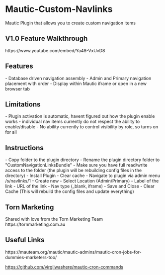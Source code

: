 # Mautic-Custom-Navlinks
 
Mautic Plugin that allows you to create custom navigation items 

<h2>V1.0 Feature Walkthrough</h2>
https://www.youtube.com/embed/Ya48-VxUvD8

<h2>Features</h2>
- Database driven navigation assembly
- Admin and Primary navigation placement with order
- Display within Mautic iframe or open in a new browser tab

<h2>Limitations</h2>
- Plugin activation is automatic, havent figured out how the plugin enable works
- individual nav items currently do not respect the ability to enable/disable
- No ability currently to control visibility by role, so turns on for all

<h2>Instructions</h2>
- Copy folder to the plugin directory
- Rename the plugin directory folder to "CustomNavigationLinksBundle"
- Make sure you have full read/write access to the folder (the plugin will be rebuilding config files in the directory)
- Install Plugin
- Clear cache
- Navigate to plugin via admin menu /s/navlinks/1
- Create new
 - Select Location (Admin/Primary)
 - Label of the link
 - URL of the link
 - Nav type (_blank, iframe)
 - Save and Close
 - Clear Cache (This will rebuild the config files and update everything)

<h2>Torn Marketing</h2>
Shared with love from the Torn Marketing Team
https://tornmarketing.com.au

<h2>Useful Links</h2>
https://mauteam.org/mautic/mautic-admins/mautic-cron-jobs-for-dummies-marketers-too/

https://github.com/virgilwashere/mautic-cron-commands
